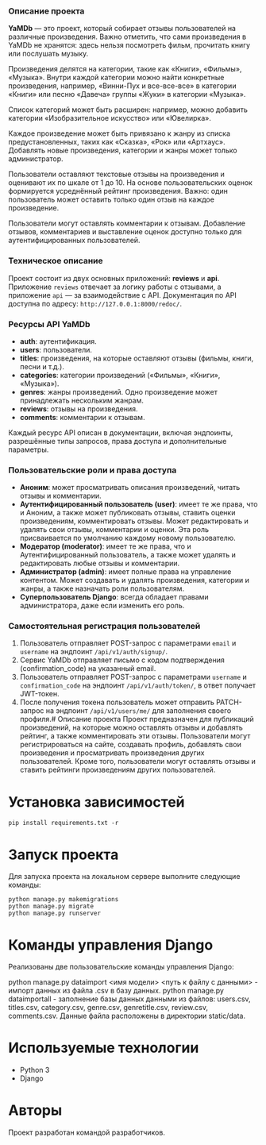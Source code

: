 ### Описание проекта

**YaMDb** — это проект, который собирает отзывы пользователей на различные произведения. Важно отметить, что сами произведения в YaMDb не хранятся: здесь нельзя посмотреть фильм, прочитать книгу или послушать музыку. 

Произведения делятся на категории, такие как «Книги», «Фильмы», «Музыка». Внутри каждой категории можно найти конкретные произведения, например, «Винни-Пух и все-все-все» в категории «Книги» или песню «Давеча» группы «Жуки» в категории «Музыка». 

Список категорий может быть расширен: например, можно добавить категории «Изобразительное искусство» или «Ювелирка». 

Каждое произведение может быть привязано к жанру из списка предустановленных, таких как «Сказка», «Рок» или «Артхаус». Добавлять новые произведения, категории и жанры может только администратор.

Пользователи оставляют текстовые отзывы на произведения и оценивают их по шкале от 1 до 10. На основе пользовательских оценок формируется усреднённый рейтинг произведения. Важно: один пользователь может оставить только один отзыв на каждое произведение.

Пользователи могут оставлять комментарии к отзывам. Добавление отзывов, комментариев и выставление оценок доступно только для аутентифицированных пользователей.

### Техническое описание

Проект состоит из двух основных приложений: **reviews** и **api**. Приложение `reviews` отвечает за логику работы с отзывами, а приложение `api` — за взаимодействие с API. Документация по API доступна по адресу: `http://127.0.0.1:8000/redoc/`.

### Ресурсы API YaMDb

- **auth**: аутентификация.
- **users**: пользователи.
- **titles**: произведения, на которые оставляют отзывы (фильмы, книги, песни и т.д.).
- **categories**: категории произведений («Фильмы», «Книги», «Музыка»).
- **genres**: жанры произведений. Одно произведение может принадлежать нескольким жанрам.
- **reviews**: отзывы на произведения.
- **comments**: комментарии к отзывам.

Каждый ресурс API описан в документации, включая эндпоинты, разрешённые типы запросов, права доступа и дополнительные параметры.

### Пользовательские роли и права доступа

- **Аноним**: может просматривать описания произведений, читать отзывы и комментарии.
- **Аутентифицированный пользователь (user)**: имеет те же права, что и Аноним, а также может публиковать отзывы, ставить оценки произведениям, комментировать отзывы. Может редактировать и удалять свои отзывы, комментарии и оценки. Эта роль присваивается по умолчанию каждому новому пользователю.
- **Модератор (moderator)**: имеет те же права, что и Аутентифицированный пользователь, а также может удалять и редактировать любые отзывы и комментарии.
- **Администратор (admin)**: имеет полные права на управление контентом. Может создавать и удалять произведения, категории и жанры, а также назначать роли пользователям.
- **Суперпользователь Django**: всегда обладает правами администратора, даже если изменить его роль.

### Самостоятельная регистрация пользователей

1. Пользователь отправляет POST-запрос с параметрами `email` и `username` на эндпоинт `/api/v1/auth/signup/`.
2. Сервис YaMDb отправляет письмо с кодом подтверждения (confirmation_code) на указанный email.
3. Пользователь отправляет POST-запрос с параметрами `username` и `confirmation_code` на эндпоинт `/api/v1/auth/token/`, в ответ получает JWT-токен.
4. После получения токена пользователь может отправить PATCH-запрос на эндпоинт `/api/v1/users/me/` для заполнения своего профиля.# Описание проекта
Проект предназначен для публикаций произведений, на которые можно оставлять отзывы и добавлять рейтинг, а также комментировать эти отзывы. Пользователи могут регистрироваться на сайте, создавать профиль, добавлять свои произведения и просматривать произведения других пользователей. Кроме того, пользователи могут оставлять отзывы и ставить рейтинги произведениям других пользователей.

# Установка зависимостей
```
pip install requirements.txt -r
```

# Запуск проекта
Для запуска проекта на локальном сервере выполните следующие команды:

```
python manage.py makemigrations
python manage.py migrate
python manage.py runserver
```

# Команды управления Django
Реализованы две пользовательские команды управления Django:

python manage.py dataimport <имя модели> <путь к файлу с данными> - импорт данных из файла .csv в базу данных.
python manage.py dataimportall - заполнение базы данных данными из файлов: users.csv, titles.csv, category.csv, genre.csv, genretitle.csv, review.csv, comments.csv. Данные файла расположены в директории static/data.

# Используемые технологии
- Python 3
- Django

# Авторы
Проект разработан командой разработчиков.